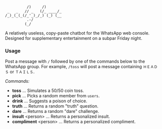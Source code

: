              /)     /)        
     _   _   // _   (/_ ____/_ 
    /_)_(_(_(/_'_)_/_) (_) (__ 
              .-/              
             (_/ 

A relatively useless, copy-paste chatbot for the WhatsApp web console. Designed for supplementary entertainment on a subpar Friday night.

### Usage
Post a message with `/` followed by one of the commands below to the WhatsApp group. For example, `/toss` will post a message containing `ＨＥＡＤＳ` or `ＴＡＩＬＳ`.

*Commands:*

- **toss**
... Simulates a 50/50 coin toss.
- **pick**
... Picks a random member from `users`.
- **drink**
... Suggests a poison of choice.
- **truth**
... Returns a random "truth" question.
- **dare**
... Returns a random "dare" challenge.
- **insult** &lt;person&gt;
... Returns a personalized insult.
- **compliment** &lt;person&gt;
... Returns a personalized compliment.